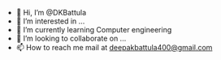 - 👋 Hi, I’m @DKBattula
- 👀 I’m interested in ...
- 🌱 I’m currently learning Computer engineering
- 💞️ I’m looking to collaborate on ...
- 📫 How to reach me mail at deepakbattula400@gmail.com

<!---
DKBattula/DKBattula is a ✨ special ✨ repository because its `README.md` (this file) appears on your GitHub profile.
You can click the Preview link to take a look at your changes.
--->
